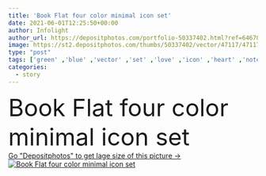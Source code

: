 ```yaml
---
title: 'Book Flat four color minimal icon set'
date: 2021-06-01T12:25:50+00:00
author: Infolight
author_url: https://depositphotos.com/portfolio-50337402.html?ref=64678756
image: https://st2.depositphotos.com/thumbs/50337402/vector/47117/471179232/api_thumb_450.jpg?forcejpeg=true
type: "post"
tags: ['green' ,'blue' ,'vector' ,'set' ,'love' ,'icon' ,'heart' ,'notebook' ,'flat' ,'book' ,'education' ,'knowledge' ,'story' ,'logo' ,'donation' ,'charity' ,'minimal' ,'novel' ,'eps' ,'premium' ,'love and romance' ]
categories: 
  - story
---
```

<div aling="center">
            <font size="60"> Book Flat four color minimal icon set</font>   
</div>
<div>
    <a href='https://st2.depositphotos.com/thumbs/50337402/vector/47117/471179232/api_thumb_450.jpg?forcejpeg=true?ref=64678756' target=_blank > Go "Depositphotos" to get lage size of this picture ->
        <img href='https://st2.depositphotos.com/thumbs/50337402/vector/47117/471179232/api_thumb_450.jpg?forcejpeg=true?ref=64678756' src='https://st2.depositphotos.com/50337402/47117/v/950/depositphotos_471179232-stock-illustration-book-flat-four-color-minimal.jpg?forcejpeg=true' alt='Book Flat four color minimal icon set' >
    </a>
</div>
